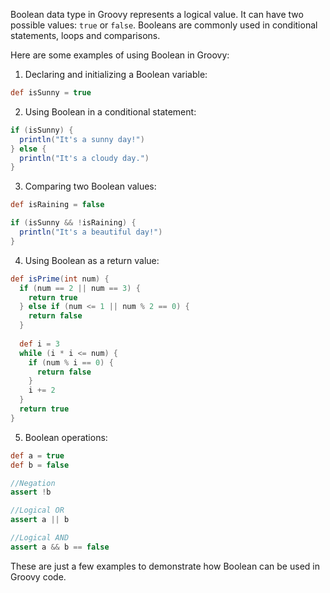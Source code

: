 Boolean data type in Groovy represents a logical value. It can have two possible values: `true` or `false`. Booleans are commonly used in conditional statements, loops and comparisons.

Here are some examples of using Boolean in Groovy:

1. Declaring and initializing a Boolean variable:

```groovy
def isSunny = true
```

2. Using Boolean in a conditional statement:

```groovy
if (isSunny) {
  println("It's a sunny day!")
} else {
  println("It's a cloudy day.")
}
```

3. Comparing two Boolean values:

```groovy
def isRaining = false

if (isSunny && !isRaining) {
  println("It's a beautiful day!")
}
```

4. Using Boolean as a return value:

```groovy
def isPrime(int num) {
  if (num == 2 || num == 3) {
    return true
  } else if (num <= 1 || num % 2 == 0) {
    return false
  }
  
  def i = 3
  while (i * i <= num) {
    if (num % i == 0) {
      return false
    }
    i += 2
  }
  return true
}
```

5. Boolean operations:

```groovy
def a = true
def b = false

//Negation
assert !b

//Logical OR
assert a || b

//Logical AND
assert a && b == false
``` 

These are just a few examples to demonstrate how Boolean can be used in Groovy code.